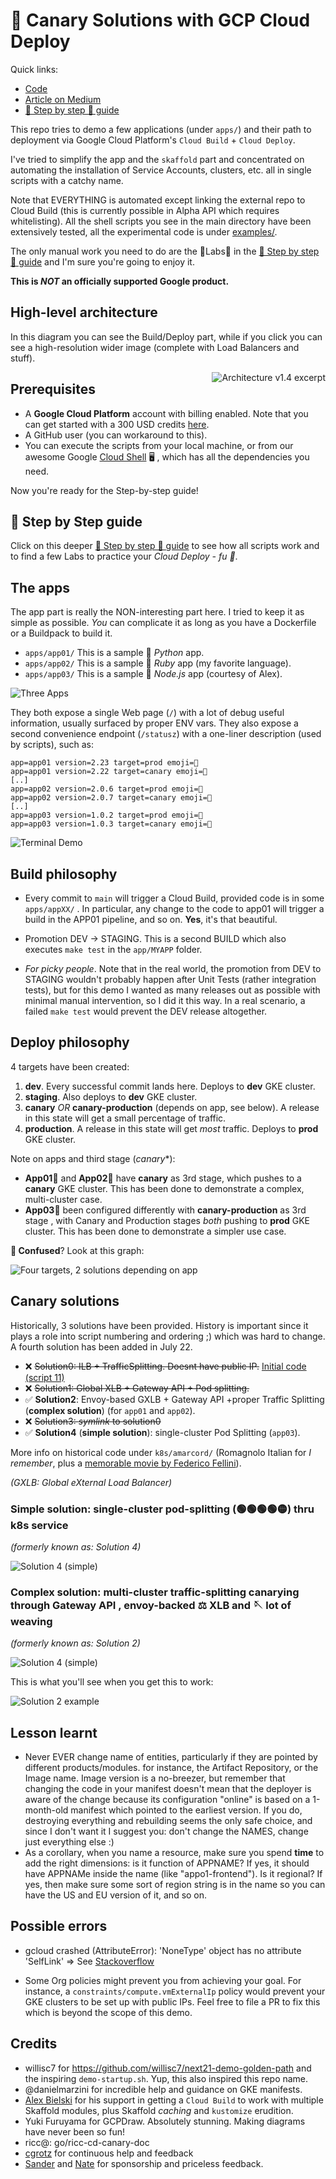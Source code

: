 # 🐤 Canary Solutions with GCP Cloud Deploy

Quick links:

* [Code](https://github.com/palladius/clouddeploy-platinum-path)
* [Article on Medium](https://medium.com/@palladiusbonton/draft-canarying-on-gcp-with-cloud-deploy-91b3e4d0ee9a)
* [👣 Step by step 👣 guide](https://github.com/palladius/clouddeploy-platinum-path/blob/main/step-by-step-guide.md)

This repo tries to demo a few applications (under `apps/`) and their path to
deployment via Google Cloud Platform's `Cloud Build` + `Cloud Deploy`.

I've tried to simplify the app and the `skaffold` part and concentrated on
automating the installation of Service Accounts, clusters, etc. all in
single scripts with a catchy name.

Note that EVERYTHING is automated except linking the external repo to Cloud
Build (this is currently possible in Alpha API which requires whitelisting).
All the shell scripts you see in the main directory have been
extensively tested, all the experimental code is under
[examples/](https://github.com/palladius/clouddeploy-platinum-path/tree/main/examples).

The only manual work you need to do are the 🧪Labs🧪 in the
[👣 Step by step 👣 guide](https://github.com/palladius/clouddeploy-platinum-path/blob/main/step-by-step-guide.md)
and I'm sure you're going to enjoy it.

**This is _NOT_ an officially supported Google product.**

## High-level architecture

In this diagram you can see the Build/Deploy part, while if you click you can see a high-resolution wider image
(complete with Load Balancers and stuff).

<!--
<img src="https://github.com/palladius/clouddeploy-platinum-path/blob/main/doc/Ricc%20Canary%20deployment%202022.png" alt="Architecture v1.1" align='right' />
-->
<a href="https://github.com/palladius/clouddeploy-platinum-path/blob/main/doc/bielski-nicer-architecture-diagram.png">
  <img src="https://github.com/palladius/clouddeploy-platinum-path/blob/main/doc/bielski-nicer-architecture-diagram-excerpt.png" alt="Architecture v1.4 excerpt" align='right' />
</a>


## Prerequisites

* A **Google Cloud Platform** account with billing enabled. Note that you can get started with a 300 USD credits
  [here](https://cloud.google.com/free).
* A GitHub user (you can workaround to this).
* You can execute the scripts from your local machine, or from our awesome Google
  [Cloud Shell](https://cloud.google.com/shell) 🖥️ , which has all the dependencies you need.

Now you're ready for the Step-by-step guide!

## 👣 Step by Step guide

Click on this deeper
[👣 Step by step 👣 guide](https://github.com/palladius/clouddeploy-platinum-path/blob/main/step-by-step-guide.md)
to see how all scripts work and to find a few Labs to practice your *Cloud Deploy - fu 🥋*.

## The apps

The app part is really the NON-interesting part here. I tried to keep it as simple as
possible. *You* can complicate it as long as you have a Dockerfile or a Buildpack
to build it.

* `apps/app01/` This is a sample 🐍 *Python* app.
* `apps/app02/` This is a sample 💎 *Ruby* app (my favorite language).
* `apps/app03/` This is a sample 🧊 *Node.js* app (courtesy of Alex).

<img src="https://github.com/palladius/clouddeploy-platinum-path/blob/main/doc/3apps.png?raw=true" alt="Three Apps" align='center' />

They both expose a single Web page (`/`) with a lot of debug useful information, usually
surfaced by proper ENV vars. They also expose a second convenience endpoint (`/statusz`)
with a one-liner description (used by scripts), such as:

```
app=app01 version=2.23 target=prod emoji=🐍
app=app01 version=2.22 target=canary emoji=🐍
[..]
app=app02 version=2.0.6 target=prod emoji=💎
app=app02 version=2.0.7 target=canary emoji=💎
[..]
app=app03 version=1.0.2 target=prod emoji=🧊
app=app03 version=1.0.3 target=canary emoji=🧊
```

<img src="https://github.com/palladius/clouddeploy-platinum-path/blob/main/doc/canary-horizontal-render.gif?raw=true" alt="Terminal Demo" align='center' />

## Build philosophy

* Every commit to `main` will trigger a Cloud Build, provided code is in some `apps/appXX/` . In particular, any change to the code to app01 will trigger a build in the APP01 pipeline, and so on. **Yes**, it's that beautiful.

* Promotion DEV -> STAGING. This is a second BUILD which also executes `make test` in the
`app/MYAPP` folder.

* *For picky people*. Note that in the real world, the promotion from DEV to STAGING wouldn't probably happen after
  Unit Tests (rather integration tests), but for this demo I wanted as many releases out as possible with minimal
  manual intervention, so I did it this way. In a real scenario, a failed `make test` would prevent the DEV release
  altogether.

## Deploy philosophy

4 targets have been created:

1. **dev**. Every successful commit lands here. Deploys to **dev** GKE cluster.
1. **staging**. Also deploys to **dev** GKE cluster.
1. **canary** *OR* **canary-production** (depends on app, see below). A release in this state will get a small
  percentage of traffic.
2. **production**. A release in this state will get *most* traffic. Deploys to **prod** GKE cluster.

Note on apps and third stage (*canary**):

* **App01**🐍 and **App02**💎 have **canary** as 3rd stage, which pushes to a **canary** GKE cluster.
  This has been done to demonstrate a complex, multi-cluster case.
* **App03**🧊 been configured differently with **canary-production** as 3rd stage , with Canary and Production stages
  *both* pushing to **prod** GKE cluster. This has been done to demonstrate a simpler use case.

**🤔 Confused**? Look at this graph:

<img src="https://github.com/palladius/clouddeploy-platinum-path/blob/main/doc/bifid tetra-pipeline.png?raw=true"
 alt="Four targets, 2 solutions depending on app" align='center' />


## Canary solutions

Historically, 3 solutions have been provided. History is important since it plays a role
into script numbering and ordering ;) which was hard to change. A fourth solution has been added in July 22.

* ❌ ~~Solution0: ILB + TrafficSplitting. Doesnt have public IP.~~ [Initial code (script 11)](https://github.com/palladius/clouddeploy-platinum-path/pull/3/files)
* ❌ ~~Solution1: Global XLB + Gateway API + Pod splitting.~~
* ✅ **Solution2**: Envoy-based GXLB + Gateway API +proper Traffic Splitting (**complex solution**) (for `app01` and `app02`).
* ❌ ~~Solution3: *symlink* to solution0~~
* ✅ **Solution4** (**simple solution**): single-cluster Pod Splitting (`app03`).

More info on historical code under `k8s/amarcord/` (Romagnolo Italian for *I remember*, plus a
[memorable movie by Federico Fellini](https://en.wikipedia.org/wiki/Amarcord)).

*(GXLB: Global eXternal Load Balancer)*

### Simple solution: single-cluster pod-splitting (🟢🟢🟢🟢🟡) thru k8s service

*(formerly known as: Solution 4)*

<img src="https://github.com/palladius/clouddeploy-platinum-path/blob/main/doc/solution4-from-slides.png?raw=true" alt="Solution 4 (simple)" align='center' />

### Complex solution: multi-cluster traffic-splitting canarying through Gateway API , envoy-backed ⚖️ XLB and 🪡 lot of weaving

*(formerly known as: Solution 2)*

<img src="https://github.com/palladius/clouddeploy-platinum-path/blob/main/doc/solution2-from-slides.png?raw=true" alt="Solution 4 (simple)" align='center' />


This is what you'll see when you get this to work:

<img src="https://github.com/palladius/clouddeploy-platinum-path/blob/main/doc/solution2 app01 python sample.png?raw=true" alt="Solution 2 example" align='center' />

## Lesson learnt

* Never EVER change name of entities, particularly if they are pointed by different products/modules.
  for instance, the Artifact Repository, or the Image name. Image version is a no-breezer, but remember
  that changing the code in your manifest doesn't mean that the deployer is aware of the change because
  its configuration "online" is based on a 1-month-old manifest which pointed to the earliest version.
  If you do, destroying everything and rebuilding seems the only safe choice, and since I don't want it
  I suggest you: don't change the NAMES, change just everything else :)
* As a corollary, when you name a resource, make sure you spend **time** to add the right dimensions: is it
  function of APPNAME? If yes, it should have APPNAMe inside the name (like "appo1-frontend"). Is it
  regional? If yes, then make sure some sort of region string is in the name so you can have the US and EU
  version of it, and so on.


## Possible errors

* gcloud crashed (AttributeError): 'NoneType' object has no attribute 'SelfLink' => See
  [Stackoverflow](https://stackoverflow.com/questions/57031471/gcloud-crashed-attributeerror-nonetype-object-has-no-attribute-revisiontem)

* Some Org policies might prevent you from achieving your goal. For instance, a `constraints/compute.vmExternalIp`
  policy would prevent your GKE clusters to be set up with public IPs. Feel free to file a PR to fix this which is
  beyond the scope of this demo.

## Credits

* willisc7 for https://github.com/willisc7/next21-demo-golden-path and the
   inspiring `demo-startup.sh`. Yup, this also inspired this repo name.
* @danielmarzini for incredible help and guidance on GKE manifests.
* [Alex Bielski](https://github.com/aablsk) for his support in getting a `Cloud Build` to work with multiple
  Skaffold modules, plus Skaffold *caching* and `kustomize` erudition.
* Yuki Furuyama for GCPDraw. Absolutely stunning. Making diagrams have never been so fun!
* ricc@: go/ricc-cd-canary-doc
* [cgrotz](https://github.com/cgrotz) for continuous help and feedback
* [Sander](https://github.com/sbbogdanc) and [Nate](https://github.com/nateaveryg) for sponsorship and priceless
  feedback.
